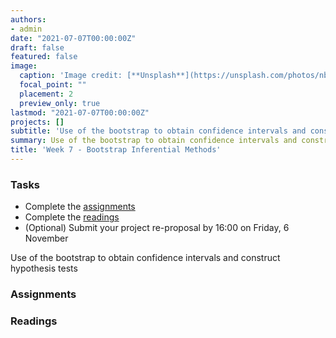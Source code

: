 ```yaml
---
authors:
- admin
date: "2021-07-07T00:00:00Z"
draft: false
featured: false
image:
  caption: 'Image credit: [**Unsplash**](https://unsplash.com/photos/nbKaLT4cmRM)'
  focal_point: ""
  placement: 2
  preview_only: true
lastmod: "2021-07-07T00:00:00Z"
projects: []
subtitle: 'Use of the bootstrap to obtain confidence intervals and construct hypothesis tests'
summary: Use of the bootstrap to obtain confidence intervals and construct hypothesis tests
title: 'Week 7 - Bootstrap Inferential Methods'
---
```


### Tasks

- Complete the [assignments](/post/07-week/#assignments)
- Complete the [readings](/post/07-week/#readings)
- (Optional) Submit your project re-proposal by 16:00 on Friday, 6 November

Use of the bootstrap to obtain confidence intervals and construct hypothesis tests

### Assignments

### Readings

